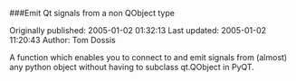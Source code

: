 ###Emit Qt signals from a non QObject type

Originally published: 2005-01-02 01:32:13
Last updated: 2005-01-02 11:20:43
Author: Tom Dossis

A function which enables you to connect to and emit signals from (almost) any python object without having to subclass qt.QObject in PyQT.